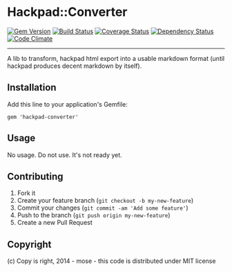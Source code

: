 Hackpad::Converter
=========================

[![Gem Version](https://img.shields.io/gem/v/hackpad-converter.svg)](http://rubygems.org/gems/hackpad-converter)
[![Build Status](https://img.shields.io/travis/mose/hackpad-converter.svg)](https://travis-ci.org/mose/hackpad-converter)
[![Coverage Status](https://img.shields.io/coveralls/mose/hackpad-converter.svg)](https://coveralls.io/r/mose/hackpad-converter?branch=master)
[![Dependency Status](https://img.shields.io/gemnasium/mose/hackpad-converter.svg)](https://gemnasium.com/mose/hackpad-converter)
[![Code Climate](https://img.shields.io/codeclimate/github/mose/hackpad-converter.svg)](https://codeclimate.com/github/mose/hackpad-converter)

----

A lib to transform, hackpad html export into a usable markdown format (until hackpad produces decent markdown by itself).

Installation
-----------------------

Add this line to your application's Gemfile:

    gem 'hackpad-converter'


Usage
-----------------------

No usage. Do not use. It's not ready yet.

Contributing
-----------------------

1. Fork it
2. Create your feature branch (`git checkout -b my-new-feature`)
3. Commit your changes (`git commit -am 'Add some feature'`)
4. Push to the branch (`git push origin my-new-feature`)
5. Create a new Pull Request

Copyright
----------

(c) Copy is right, 2014 - mose - this code is distributed under MIT license

